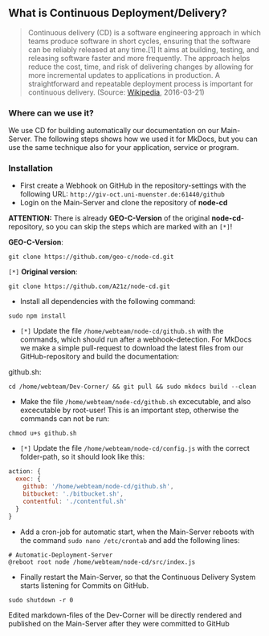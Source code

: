 ## What is Continuous Deployment/Delivery?

>Continuous delivery (CD) is a software engineering approach in which teams produce software in short cycles, ensuring that the software can be reliably released at any time.[1] It aims at building, testing, and releasing software faster and more frequently. The approach helps reduce the cost, time, and risk of delivering changes by allowing for more incremental updates to applications in production. A straightforward and repeatable deployment process is important for continuous delivery.
>(Source: [Wikipedia](https://en.wikipedia.org/wiki/Continuous_delivery), 2016-03-21)

### Where can we use it?

We use CD for building automatically our documentation on our Main-Server. The following steps shows how we used it for MkDocs, but you can use the same technique also for your application, service or program.

### Installation

* First create a Webhook on GitHub in the repository-settings with the following URL: `http://giv-oct.uni-muenster.de:61440/github`
* Login on the Main-Server and clone the repository of **node-cd**

**ATTENTION:** There is already **GEO-C-Version** of the original **node-cd**-repository, so you can skip the steps which are marked with an `[*]`!
  
**GEO-C-Version**:
```
git clone https://github.com/geo-c/node-cd.git
```

`[*]` **Original version**:
```
git clone https://github.com/A21z/node-cd.git
```

* Install all dependencies with the following command:
```
sudo npm install
```

* `[*]` Update the file `/home/webteam/node-cd/github.sh` with the commands, which should run after a webhook-detection. For MkDocs we make a simple pull-request to download the latest files from our GitHub-repository and build the documentation:

github.sh:
```
cd /home/webteam/Dev-Corner/ && git pull && sudo mkdocs build --clean
```

* Make the file `/home/webteam/node-cd/github.sh` excecutable, and also excecutable by root-user! This is an important step, otherwise the commands can not be run:
```
chmod u+s github.sh
```

* `[*]` Update the file `/home/webteam/node-cd/config.js` with the correct folder-path, so it should look like this:

```javascript
action: {
  exec: {
    github: '/home/webteam/node-cd/github.sh',
    bitbucket: './bitbucket.sh',
    contentful: './contentful.sh'
  }
}
```

* Add a cron-job for automatic start, when the Main-Server reboots with the command `sudo nano /etc/crontab` and add the following lines:

```
# Automatic-Deployment-Server
@reboot root node /home/webteam/node-cd/src/index.js
```

* Finally restart the Main-Server, so that the Continuous Delivery System starts listening for Commits on GitHub.

```
sudo shutdown -r 0
```

Edited markdown-files of the Dev-Corner will be directly rendered and published on the Main-Server after they were committed to GitHub
